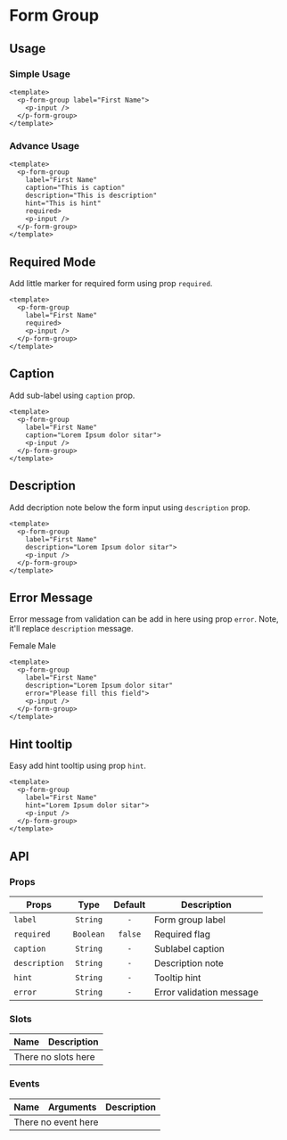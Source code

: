 <script setup>
  import pFormGroup from './FormGroup.vue'
  import pInput from '../input/Input.vue'
  import pCheckbox from '../checkbox/Checkbox.vue'
</script>

# Form Group

## Usage

### Simple Usage

<preview>
  <p-form-group label="First Name">
    <p-input />
  </p-form-group>
</preview>

```vue
<template>
  <p-form-group label="First Name">
    <p-input />
  </p-form-group>
</template>
```

### Advance Usage

<preview>
  <p-form-group
    label="First Name"
    caption="This is caption"
    description="This is description"
    hint="This is hint"
    required>
    <p-input />
  </p-form-group>
</preview>

```vue
<template>
  <p-form-group
    label="First Name"
    caption="This is caption"
    description="This is description"
    hint="This is hint"
    required>
    <p-input />
  </p-form-group>
</template>
```

## Required Mode

Add little marker for required form using prop `required`.

<preview>
  <p-form-group
    label="First Name"
    required>
    <p-input />
  </p-form-group>
</preview>

```vue
<template>
  <p-form-group
    label="First Name"
    required>
    <p-input />
  </p-form-group>
</template>
```

## Caption
Add sub-label using `caption` prop.

<preview>
  <p-form-group
    label="First Name"
    caption="Lorem Ipsum dolor sitar">
    <p-input />
  </p-form-group>
</preview>

```vue
<template>
  <p-form-group
    label="First Name"
    caption="Lorem Ipsum dolor sitar">
    <p-input />
  </p-form-group>
</template>
```

## Description

Add decription note below the form input using `description` prop.

<preview>
  <p-form-group
    label="First Name"
    description="Lorem Ipsum dolor sitar">
    <p-input />
  </p-form-group>
</preview>

```vue
<template>
  <p-form-group
    label="First Name"
    description="Lorem Ipsum dolor sitar">
    <p-input />
  </p-form-group>
</template>
```

## Error Message

Error message from validation can be add in here using prop `error`. Note, it'll replace `description` message.

<preview class="flex-col space-y-4">
  <div>
    <p-form-group
      label="First Name"
      description="Lorem Ipsum dolor sitar"
      error="Please fill this field">
      <p-input />
    </p-form-group>
    <p-form-group
      label="First Name"
      description="Lorem Ipsum dolor sitar"
      error="Please fill this field">
      <p-checkbox>Female</p-checkbox>
      <p-checkbox>Male</p-checkbox>
    </p-form-group>
  </div>
</preview>

```vue
<template>
  <p-form-group
    label="First Name"
    description="Lorem Ipsum dolor sitar"
    error="Please fill this field">
    <p-input />
  </p-form-group>
</template>
```
## Hint tooltip

Easy add hint tooltip using prop `hint`.

<preview>
  <p-form-group
    label="First Name"
    hint="Lorem Ipsum dolor sitar">
    <p-input />
  </p-form-group>
</preview>

```vue
<template>
  <p-form-group
    label="First Name"
    hint="Lorem Ipsum dolor sitar">
    <p-input />
  </p-form-group>
</template>
```

## API

### Props

| Props         |   Type    | Default | Description              |
|---------------|:---------:|:-------:|--------------------------|
| `label`       | `String`  |   `-`   | Form group label         |
| `required`    | `Boolean` | `false` | Required flag            |
| `caption`     | `String`  |   `-`   | Sublabel caption         |
| `description` | `String`  |   `-`   | Description note         |
| `hint`        | `String`  |   `-`   | Tooltip hint             |
| `error`       | `String`  |   `-`   | Error validation message |

### Slots

<table>
  <thead>
    <tr>
      <th>Name</th>
      <th>Description</th>
    </tr>
  </thead>
  <tbody>
    <tr>
      <td colspan="2" class="text-center">There no slots here</td>
    </tr>
  </tbody>
</table>

### Events

<table>
  <thead>
    <tr>
      <th>Name</th>
      <th>Arguments</th>
      <th>Description</th>
    </tr>
  </thead>
  <tbody>
    <tr>
      <td colspan="3" class="text-center">There no event here</td>
    </tr>
  </tbody>
</table>
